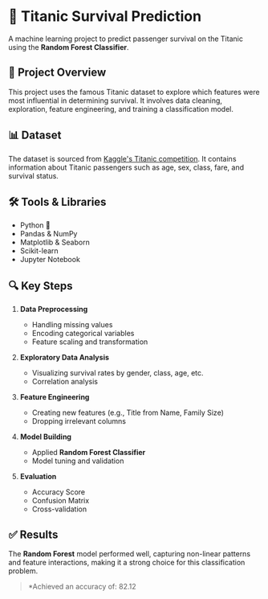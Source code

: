# 🚢 Titanic Survival Prediction

A machine learning project to predict passenger survival on the Titanic using the **Random Forest Classifier**.

## 📌 Project Overview

This project uses the famous Titanic dataset to explore which features were most influential in determining survival. It involves data cleaning, exploration, feature engineering, and training a classification model.

## 📊 Dataset

The dataset is sourced from [Kaggle's Titanic competition](https://www.kaggle.com/c/titanic). It contains information about Titanic passengers such as age, sex, class, fare, and survival status.

## 🛠️ Tools & Libraries

- Python 🐍
- Pandas & NumPy
- Matplotlib & Seaborn
- Scikit-learn
- Jupyter Notebook

## 🔍 Key Steps

1. **Data Preprocessing**
   - Handling missing values
   - Encoding categorical variables
   - Feature scaling and transformation

2. **Exploratory Data Analysis**
   - Visualizing survival rates by gender, class, age, etc.
   - Correlation analysis

3. **Feature Engineering**
   - Creating new features (e.g., Title from Name, Family Size)
   - Dropping irrelevant columns

4. **Model Building**
   - Applied **Random Forest Classifier**
   - Model tuning and validation

5. **Evaluation**
   - Accuracy Score
   - Confusion Matrix
   - Cross-validation

## ✅ Results

The **Random Forest** model performed well, capturing non-linear patterns and feature interactions, making it a strong choice for this classification problem.

> *Achieved an accuracy of: 82.12



